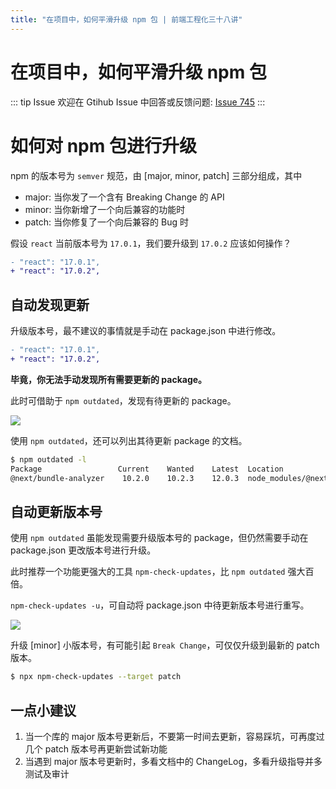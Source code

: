 ```yaml
---
title: "在项目中，如何平滑升级 npm 包 | 前端工程化三十八讲"
---
```


# 在项目中，如何平滑升级 npm 包

::: tip Issue
欢迎在 Gtihub Issue 中回答或反馈问题: [Issue 745](https://github.com/shfshanyue/Daily-Question/issues/745)
:::

# 如何对 npm 包进行升级

npm 的版本号为 `semver` 规范，由 [major, minor, patch] 三部分组成，其中

- major: 当你发了一个含有 Breaking Change 的 API
- minor: 当你新增了一个向后兼容的功能时
- patch: 当你修复了一个向后兼容的 Bug 时

假设 `react` 当前版本号为 `17.0.1`，我们要升级到 `17.0.2` 应该如何操作？

```diff
- "react": "17.0.1",
+ "react": "17.0.2",
```

## 自动发现更新

升级版本号，最不建议的事情就是手动在 package.json 中进行修改。

```diff
- "react": "17.0.1",
+ "react": "17.0.2",
```

**毕竟，你无法手动发现所有需要更新的 package。**

此时可借助于 `npm outdated`，发现有待更新的 package。

![](https://cdn.jsdelivr.net/gh/shfshanyue/assets/2021-11-10/clipboard-6918.0c6824.webp)

使用 `npm outdated`，还可以列出其待更新 package 的文档。

```bash
$ npm outdated -l
Package                 Current    Wanted    Latest  Location                            Depended by  Package Type     Homepage
@next/bundle-analyzer    10.2.0    10.2.3    12.0.3  node_modules/@next/bundle-analyzer  app          dependencies     https://github.com/vercel/next.js#readme
```

## 自动更新版本号

使用 `npm outdated` 虽能发现需要升级版本号的 package，但仍然需要手动在 package.json 更改版本号进行升级。

此时推荐一个功能更强大的工具 `npm-check-updates`，比 `npm outdated` 强大百倍。

`npm-check-updates -u`，可自动将 package.json 中待更新版本号进行重写。

![](https://cdn.jsdelivr.net/gh/shfshanyue/assets/2021-11-10/clipboard-3561.1b70dc.webp)

升级 [minor] 小版本号，有可能引起 `Break Change`，可仅仅升级到最新的 patch 版本。

```bash
$ npx npm-check-updates --target patch
```

## 一点小建议

1. 当一个库的 major 版本号更新后，不要第一时间去更新，容易踩坑，可再度过几个 patch 版本号再更新尝试新功能
1. 当遇到 major 版本号更新时，多看文档中的 ChangeLog，多看升级指导并多测试及审计
